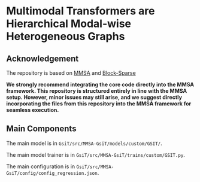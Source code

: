 # Multimodal Transformers are Hierarchical Modal-wise Heterogeneous Graphs

## Acknowledgement

The repository is based on [MMSA](https://github.com/thuiar/MMSA) and [Block-Sparse](https://github.com/stanford-futuredata/stk)

**We strongly recommend integrating the core code directly into the MMSA framework. This repository is structured entirely in line with the MMSA setup. However, minor issues may still arise, and we suggest directly incorporating the files from this repository into the MMSA framework for seamless execution.**

## Main Components

The main model is in `GsiT/src/MMSA-GsiT/models/custom/GSIT/`.

The main model trainer is in `GsiT/src/MMSA-GsiT/trains/custom/GSIT.py`.

The main configuration is in `GsiT/src/MMSA-GsiT/config/config_regression.json`.


